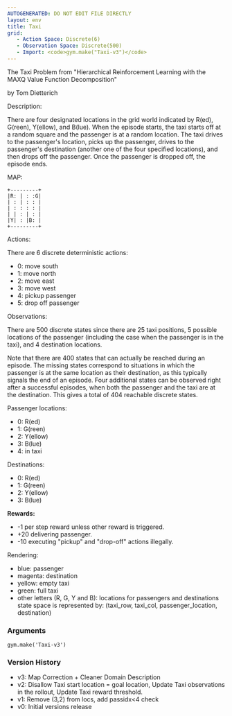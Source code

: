 ```yaml
---
AUTOGENERATED: DO NOT EDIT FILE DIRECTLY
layout: env
title: Taxi
grid:
   - Action Space: Discrete(6)
   - Observation Space: Discrete(500)
   - Import: <code>gym.make("Taxi-v3")</code>
---
```

The Taxi Problem
from "Hierarchical Reinforcement Learning with the MAXQ Value Function Decomposition"

by Tom Dietterich



Description:

There are four designated locations in the grid world indicated by R(ed),
G(reen), Y(ellow), and B(lue). When the episode starts, the taxi starts off
at a random square and the passenger is at a random location. The taxi
drives to the passenger's location, picks up the passenger, drives to the
passenger's destination (another one of the four specified locations), and
then drops off the passenger. Once the passenger is dropped off, the episode ends.

MAP:

    +---------+
    |R: | : :G|
    | : | : : |
    | : : : : |
    | | : | : |
    |Y| : |B: |
    +---------+

Actions:

There are 6 discrete deterministic actions:
- 0: move south
- 1: move north
- 2: move east
- 3: move west
- 4: pickup passenger
- 5: drop off passenger

Observations:

There are 500 discrete states since there are 25 taxi positions, 5 possible
locations of the passenger (including the case when the passenger is in the
taxi), and 4 destination locations.

Note that there are 400 states that can actually be reached during an
episode. The missing states correspond to situations in which the passenger
is at the same location as their destination, as this typically signals the
end of an episode. Four additional states can be observed right after a
successful episodes, when both the passenger and the taxi are at the destination.
This gives a total of 404 reachable discrete states.

Passenger locations:
- 0: R(ed)
- 1: G(reen)
- 2: Y(ellow)
- 3: B(lue)
- 4: in taxi

Destinations:
- 0: R(ed)
- 1: G(reen)
- 2: Y(ellow)
- 3: B(lue)



**Rewards:**

- -1 per step reward unless other reward is triggered.
- +20 delivering passenger.
- -10  executing "pickup" and "drop-off" actions illegally.


Rendering:
- blue: passenger
- magenta: destination
- yellow: empty taxi
- green: full taxi
- other letters (R, G, Y and B): locations for passengers and destinations
state space is represented by:
(taxi_row, taxi_col, passenger_location, destination)

### Arguments

```
gym.make('Taxi-v3')
```



### Version History

* v3: Map Correction + Cleaner Domain Description
* v2: Disallow Taxi start location = goal location, Update Taxi observations in the rollout, Update Taxi reward threshold.
* v1: Remove (3,2) from locs, add passidx<4 check
* v0: Initial versions release